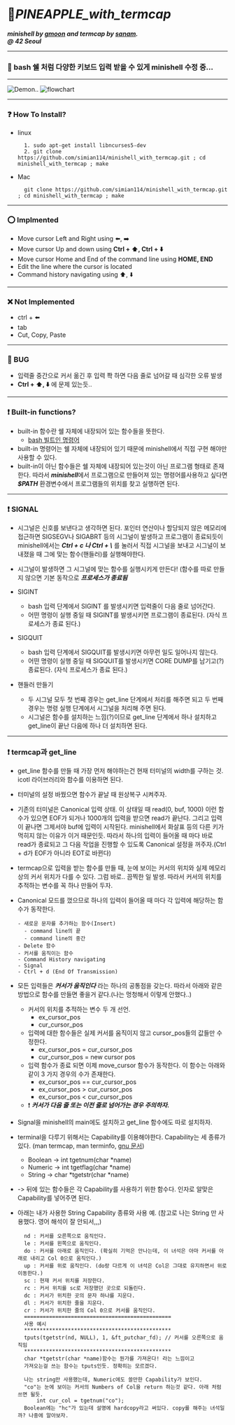 # :pineapple:***PINEAPPLE_with_termcap***
***minishell by [gmoon](https://github.com/moon9ua) and termcap by [sanam](https://github.com/simian114).***<br>
***@ 42 Seoul***

-----
### :punch: bash 쉘 처럼 다양한 키보드 입력 받을 수 있게 minishell 수정 중...

-----
![Demon..](demonstration.gif)
![flowchart](flowchart.png)

-----
### :question: How To Install?
- linux

  ```
    1. sudo apt-get install libncurses5-dev
    2. git clone https://github.com/simian114/minishell_with_termcap.git ; cd minishell_with_termcap ; make
  ```

- Mac

  ```
    git clone https://github.com/simian114/minishell_with_termcap.git ; cd minishell_with_termcap ; make
  ```
-----

### :o:	Implmented
- Move cursor Left and Right using :arrow_left:, :arrow_right:
- Move cursor Up and down using **Ctrl + :arrow_up:, Ctrl + :arrow_down:**
- Move cursor Home and End of the command line using **HOME, END**
- Edit the line where the cursor is located
- Command history navigating using :arrow_up:, :arrow_down:

-----
### :x: Not Implemented
- ctrl + :arrow_left:
- tab
- Cut, Copy, Paste

-----
### :bug: BUG
- 입력줄 중간으로 커서 옮긴 후 입력 쫙 하면 다음 줄로 넘어갈 때 심각한 오류 발생
- **Ctrl + :arrow_up:, :arrow_down:** 에 문제 있는듯..

-----
### :heavy_exclamation_mark: Built-in functions?
- built-in 함수란 쉘 자체에 내장되어 있는 함수들을 뜻한다.
  - [bash 빌트인 명령어](https://zetawiki.com/wiki/Bash_%EB%B9%8C%ED%8A%B8%EC%9D%B8_%EB%AA%85%EB%A0%B9%EC%96%B4)
- built-in 명령어는 쉘 자체에 내장되어 있기 때문에 minishell에서 직접 구현 해야만 사용할 수 있다.  
- built-in이 아닌 함수들은 쉘 자체에 내장되어 있는것이 아닌 프로그램 형태로 존재한다. 따라서 ***minishell***에서 프로그램으로 만들어져 있는 명령어를사용하고 싶다면 ***$PATH*** 환경변수에서 프로그램들의 위치를 찾고 실행하면 된다.  

-----
### :heavy_exclamation_mark: SIGNAL
- 시그널은 신호를 보낸다고 생각하면 된다. 포인터 연산이나 할당되지 않은 메모리에 접근하면 SIGSEGV나 SIGABRT 등의 시그널이 발생하고 프로그램이 종료되듯이 minishell에서는 ***Ctrl + c 나 Ctrl + \\*** 를 눌러서 직접 시그널을 보내고 시그널이 보내졌을 때 그에 맞는 함수(핸들러)를 실행해야한다.  
  
- 시그널이 발생하면 그 시그널에 맞는 함수를 실행시키게 만든다! (함수를 따로 만들지 않으면 기본 동작으로 ***프로세스가 종료됨***  

- SIGINT
  - bash 입력 단계에서 SIGINT 를 발생시키면 입력줄이 다음 줄로 넘어간다.
  - 어떤 명령이 실행 중일 때 SIGINT를 발생시키면 프로그램이 종료된다. (자식 프로세스가 종료 된다.)  
- SIGQUIT
  - bash 입력 단계에서 SIGQUIT를 발생시키면 아무런 일도 일어나지 않는다.
  - 어떤 명령이 실행 중일 때 SIGQUIT를 발생시키면 CORE DUMP를 남기고(?) 종료된다. (자식 프로세스가 종료 된다.)  

- 핸들러 만들기
  - 두 시그널 모두 첫 번째 경우는 get_line 단계에서 처리를 해주면 되고 두 번째 경우는 명령 실행 단계에서 시그널을 처리해 주면 된다.  
  - 시그널은 함수를 설치하는 느낌(?)이므로 get_line 단계에서 하나 설치하고 get_line이 끝난 다음에 하나 더 설치하면 된다.  
  
-----
### :heavy_exclamation_mark: termcap과 get_line
- get_line 함수를 만들 때 가장 먼저 해야하는건 현재 터미널의 width를 구하는 것. icotl 라이브러리와 함수를 이용하면 된다.  

- 터미널의 설정 바꿨으면 함수가 끝날 때 원상복구 시켜주자.  

- 기존의 터미널은 Canonical 입력 상태. 이 상태일 때 read(0, buf, 1000) 이런 함수가 있으면 EOF가 되거나 1000개의 입력을 받으면
read가 끝난다. 그리고 입력이 끝나면 그제서야 buf에 입력이 시작된다. minishell에서 화살표 등의 다른 키가 먹히지 않는 이유가 이거 때문인듯.
따라서 하나의 입력이 들어올 때 마다 바로 read가 종료되고 그 다음 작업을 진행할 수 있도록 Canonical 설정을 꺼주자.(Ctrl + d가 EOF가 아니라 EOT로 바뀐다)  

- termcap으로 입력을 받는 함수를 만들 때, 눈에 보이는 커서의 위치와 실제 메모리 상의 커서 위치가 다를 수 있다.
그럼 바로.. 끔찍한 일 발생. 따라서 커서의 위치를 추적하는 변수를 꼭 하나 만들어 두자.  

- Canonical 모드를 껐으므로 하나의 입력이 들어올 때 마다 각 입력에 해당하는 함수가 동작한다.  
  ```
  - 새로운 문자를 추가하는 함수(Insert)
    - command line의 끝
    - command line의 중간
  - Delete 함수
  - 커서를 움직이는 함수
  - Command History navigating
  - Signal
  - Ctrl + d (End Of Transmission)
  ```  
  
- 모든 입력들은 ***커서가 움직인다*** 라는 하나의 공통점을 갖는다. 따라서 아래와 같은 방법으로 함수를 만들면 좋을거 같다.(나는 멍청해서 이렇게 안했다..)
  - 커서의 위치를 추적하는 변수 두 개 선언.
    - ex_cursor_pos
    - cur_cursor_pos
  - 입력에 대한 함수들은 실제 커서를 움직이지 않고 cursor_pos들의 값들만 수정한다.
    - ex_cursor_pos = cur_cursor_pos
    - cur_cursor_pos = new cursor pos
  - 입력 함수가 종료 되면 이제 move_cursor 함수가 동작한다. 이 함수는 아래와 같이 3 가지 경우의 수가 존재한다.
    - ex_cursor_pos == cur_cursor_pos
    - ex_cursor_pos > cur_cursor_pos
    - ex_cursor_pos < cur_cursor_pos
  - :heavy_exclamation_mark: ***커서가 다음 줄 또는 이전 줄로 넘어가는 경우 주의하자.***  

- Signal을 minishell의 main에도 설치하고 get_line 함수에도 따로 설치하자.  

- terminal을 다루기 위해서는 Capability를 이용해야한다. Capability는 세 종류가 있다. (man termcap, man terminfo, [gnu 문서](https://www.gnu.org/software/termutils/manual/termcap-1.3/html_node/termcap_5.html))
  - Boolean   -> int tgetnum(char \*name)
  - Numeric   -> int tgetflag(char \*name)
  - String    -> char \*tgetstr(char \*name)
- -> 뒤에 있는 함수들은 각 Capability를 사용하기 위한 함수다. 인자로 알맞은 Capability를 넣어주면 된다.  

- 아래는 내가 사용한 String Capability 종류와 사용 예. (참고로 나는 String 만 사용했다. 영어 해석이 잘 안되서,,,)
  ```    
    nd : 커서를 오른쪽으로 움직인다.
    le : 커서를 왼쪽으로 움직인다.
    do : 커서를 아래로 움직인다. (확실히 기억은 안나는데, 이 녀석은 아마 커서를 아래로 내리고 Col 0으로 움직인다.)
    up : 커서를 위로 움직인다. (do랑 다르게 이 녀석은 Col은 그대로 유지하면서 위로 이동한다.)
    sc : 현재 커서 위치를 저장한다.
    rc : 커서 위치를 sc로 저장했던 곳으로 되돌린다.
    dc : 커서가 위치한 곳의 문자 하나를 지운다.
    dl : 커서가 위치한 줄을 지운다.
    cr : 커서가 위치한 줄의 Col 0으로 커서를 움직인다.
    ===============================================
    사용 예시
    ***********************************************
    tputs(tgetstr(nd, NULL), 1, &ft_putchar_fd); // 커서를 오른쪽으로 움직임
    ***********************************************
    char *tgetstr(char *name)함수는 뭔가를 가져온다! 라는 느낌이고
    가져오는걸 쓰는 함수는 tputs인듯. 정확히는 모르겠다.
    
    나는 string만 사용했는데, Numeric에도 쓸만한 Capability가 보인다.
    "co"는 눈에 보이는 커서의 Numbers of Col을 return 하는것 같다. 아래 처럼 쓰면 될듯.
        int cur_col = tgetnum("co");
    Boolean에는 "hc"가 있는데 설명에 hardcopy라고 써있다. copy를 해주는 녀석일까? 나중에 알아보자.
  ```

